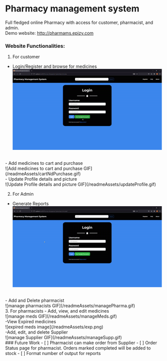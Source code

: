 # Pharmacy management system
Full fledged online Pharmacy with access for customer, pharmacist, and admin. <br>
Demo website: http://pharmams.epizy.com <br>

### Website Functionalities:
1. For customer
- Login/Register and browse for medicines<br>
![Login/Register and browse for medicines GIF](/readmeAssets/registerNdSearch.gif)
<br>
- Add medicines to cart and purchase<br>
![Add medicines to cart and purchase GIF](/readmeAssets/cartNdPurchase.gif)
<br>
- Update Profile details and picture<br>
![Update Profile details and picture GIF](/readmeAssets/updateProfile.gif)

<br>

2. For Admin
- Generate Reports<br>
![reports nd pharmacists GIF](/readmeAssets/genReport.gif)
<br>
- Add and Delete pharmacist<br>
![manage pharmacists GIF](/readmeAssets/managePharma.gif)
<br>
3. For pharmacists
- Add, view, and edit medicines<br>
![manage meds GIF](/readmeAssets/manageMeds.gif)
<br>
-View Expired medicines<br>
![expired meds image](/readmeAssets/exp.png)
<br>
-Add, edit, and delete Supplier<br>
![manage Supplier GIF](/readmeAssets/manageSupp.gif)
<br>
### Future Work
- [ ] Pharmacist can make order from Supplier
- [ ] Order Status page for pharmacist. Orders marked completed will be added to stock
- [ ] Format number of output for reports
